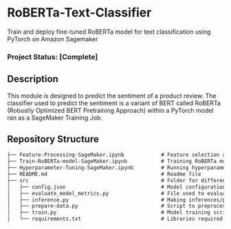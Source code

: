 # RoBERTa-Text-Classifier
Train and deploy fine-tuned RoBERTa model for text classification using PyTorch on Amazon Sagemaker

### Project Status: [Complete]

## Description

This module is designed to predict the sentiment of a product review. The classifier used to predict the sentiment is a variant of BERT called RoBERTa (Robustly Optimized BERT Pretraining Approach) within a PyTorch model ran as a SageMaker Training Job.

## Repository Structure

```markdown
├── Feature-Processing-SageMaker.ipynb            # Feature selection and text preprocessing notebook
├── Train-RoBERTa-model-SageMaker.ipynb           # Training RoBERTa model notebook
├── Hyperparameter-Tuning-SageMaker.ipynb         # Running hyperparameter tuning job in sagemaker
├── README.md                                     # Readme file            
├── src                                           # Folder for different scripts
│   ├── config.json                               # Model configuration file
│   ├── evaluate_model_metrics.py                 # File used to evaluate model
│   ├── inference.py                              # Making inferences/predictions
│   ├── prepare-data.py                           # Script to preprocess the data for model training
│   ├── train.py                                  # Model training script
│   └── requirements.txt                          # Libraries required for this repository
```

